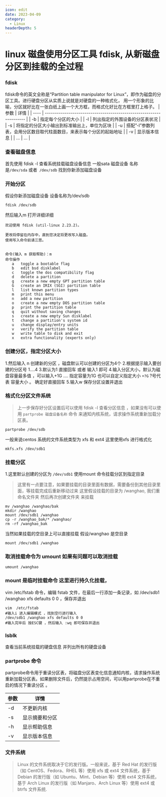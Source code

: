 ```yaml
---
icon: edit
date: 2023-04-09
category:
  - Linux
headerDepth: 5
---
```



# linux 磁盘使用分区工具 fdisk, 从新磁盘分区到挂载的全过程
### fdisk
fdisk命令的英文全称是“Partition table manipulator for Linux”，即作为磁盘的分区工具。进行硬盘分区从实质上说就是对硬盘的一种格式化， 用一个形象的比喻，分区就好比在一张白纸上画一个大方框，而格式化好比在方框里打上格子。
| 参数 | 详情                                                                 |
| ---- | -------------------------------------------------------------------- |
| -b   | 指定每个分区的大小                                                   |
| -l   | 列出指定的外围设备的分区表状况                                       |
| -s   | 将指定的分区大小输出到标准输出上，单位为区块                         |
| -u   | 搭配”-l”参数列表，会用分区数目取代柱面数目，来表示每个分区的起始地址 |
| -v   | 显示版本信息                                                         |
|  ...    |               ...                                                       |
### 查看磁盘信息
首先使用 fdisk -l 查看系统挂载磁盘设备信息
一般sata 磁盘设备 名称 是```/dev/sda``` 或者``` /dev/sdb```
找到你新添加磁盘设备

### 开始分区
假设你新添加磁盘设备 设备名称为/dev/sdb
```shell
fdisk /dev/sdb
```
然后输入m 打开详细详细
```
欢迎使用 fdisk (util-linux 2.23.2)。

更改将停留在内存中，直到您决定将更改写入磁盘。
使用写入命令前请三思。


命令(输入 m 获取帮助)：m
命令操作
   a   toggle a bootable flag
   b   edit bsd disklabel
   c   toggle the dos compatibility flag
   d   delete a partition
   g   create a new empty GPT partition table
   G   create an IRIX (SGI) partition table
   l   list known partition types
   m   print this menu
   n   add a new partition
   o   create a new empty DOS partition table
   p   print the partition table
   q   quit without saving changes
   s   create a new empty Sun disklabel
   t   change a partition's system id
   u   change display/entry units
   v   verify the partition table
   w   write table to disk and exit
   x   extra functionality (experts only)
```
### 创建分区，指定分区大小
1.然后输入 n 创建新的分区 ，磁盘默认可以创建的分区为4个
2.根据提示输入要创建的分区号 1....4 
3.默认为1  直接回车 或者 输入1 即可
4.输入分区大小，默认为磁盘容量最多值 ，可以输入+1G .... 指定容量为1G 也可以自定义指定大小 ```+?G``` ?号代表 容量大小 。 确定好直接回车
5.输入w 保存分区设置并退出

### 格式化分区文件系统
>上一步保存好分区设置后可以使用 fdisk -l 查看分区信息 ，如果没有可以使用 ```partprobe 磁盘设备名称``` 命令 来通知内核系统，请求操作系统重新加载分区表。
```shell
partprobe /dev/sdb
```
一般来说centos 系统的文件系统类型为 xfs 和 ext4 这里使用xfs 进行格式化
```shell
mkfs.xfs /dev/sdb1
```

### 挂载分区
1.这里默认创建的分区为 ```/dev/sdb1```  使用mount 命令挂载分区到指定目录
>这里有一点要注意，如果要挂载的目录里面有数据，需要备份到其他目录里面，等挂载完成后重新移动过来 这里假设挂载的目录为 /wanghao, 我们重命名文件夹 然后再次创建文件夹 来挂载
```shell
mv /wanghao /wanghao/bak
mkdir /wanghao
mount /dev/sdb1 /wanghao
cp -r /wanghao_bak/* /wanghao/
rm -rf /wanghao_bak
```
当然如果挂载的空目录上可以直接挂载 假设/wanghao 是空目录
```shell
mount /dev/sdb1 /wanghao
```
### 取消挂载命令为 umount 如果有问题可以取消挂载
```shell 
umount /wanghao
```
### mount 是临时挂载命令 这里进行持久化挂载，
vim  /etc/fstab 命令，编辑 fstab 文件，在最后一行添加一条记录，如 /dev/sdb1 /wanghao xfs defaults 0 0 ，保存并退出
```
vim  /etc/fstab
#输入i 进入编辑模式 ，找到空行进行输入
/dev/sdb1 /wanghao xfs defaults 0 0
#输入完毕后 按ESC键 ，然后输入 :wq 即可保存并退出
```


### lsblk
查看当前系统挂载的硬盘信息 并列出所有的硬盘设备

### partprobe 命令

partprobe命令用于重读分区表，将磁盘分区表变化信息通知内核，请求操作系统重新加载分区表。如果删除文件后，仍然提示占用空间，可以用partprobe在不重启的情况下重读分区 。
	
|参数 |详情|
|-------|-------|
|-d |不更新内核|     
|-s |显示摘要和分区|
|-h |显示帮助信息|
|-v |显示版本信息|
### 文件系统
> Linux 的文件系统取决于它的发行版。一般来说，基于 Red Hat 的发行版（如 CentOS、Fedora、RHEL 等）使用 xfs 或 ext4 文件系统，基于 Debian 的发行版（如 Ubuntu、Mint、Debian 等）使用 ext4 文件系统，基于 Arch Linux 的发行版（如 Manjaro、Arch Linux 等）使用 ext4 或 btrfs 文件系统.